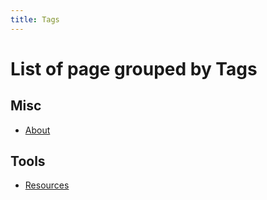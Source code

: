 ```yaml
---
title: Tags
---
```


# List of page grouped by Tags


## <span class="tag">Misc</span>

* [About](about.md)


## <span class="tag">Tools</span>

* [Resources](misc\res.md)

